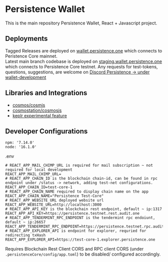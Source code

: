 # Persistence Wallet
This is the main repository Persistence Wallet, React + Javascript project.

## Deployments
Tagged Releases are deployed on [wallet.persistence.one](https://wallet.persistence.one) which connects to Peristence Core mainnet.   
Latest main branch codebase is deployed on [staging.wallet.persistence.one](https://staging.wallet.persistence.one) which connects to Persistence Core testnet.
Any requests for test-tokens, questions, suggestions, are welcome on [Discord Persistence -> under wallet-development](https://discord.gg/s8hBStXjKs)

## Libraries and Integrations   
- [cosmos/cosmjs](https://github.com/cosmos/cosmjs)
- [cosmostation/cosmosjs](https://github.com/cosmostation/cosmosjs)
- [keplr experimental feature](https://github.com/chainapsis/keplr-example)
## Developer Configurations
```
npm: '7.14.0'
node: '16.1.0'
```

.env 
```
# REACT_APP_MAIL_CHIMP_URL is required for mail subscription ~ not required for local development
REACT_APP_MAIL_CHIMP_URL=
# REACT_APP_CHAIN_ID is the blockchain chain-id, can be found in rpc endpoint under /status -> network, adding test-net configurations.
REACT_APP_CHAIN_ID=test-core-1
# REACT_APP_CHAIN_NAME required to display chain name on the app
REACT_APP_CHAIN_NAME="Persistence Test-Core"
# REACT_APP_WEBSITE_URL deployed website url
REACT_APP_WEBSITE_URL=http://localhost:3000
# REACT_APP_API_KEY is the blockchain rest endpoint, default ~ ip:1317
REACT_APP_API_KEY=https://persistence.testnet.rest.audit.one
# REACT_APP_TENDERMINT_RPC_ENDPOINT is the tendermint rpc endoiunt, default ~ ip:26657
REACT_APP_TENDERMINT_RPC_ENDPOINT=https://persistence.testnet.rpc.audit.one
# REACT_APP_EXPLORER_API is endpoint for explorer, requried for redirecting txHash
REACT_APP_EXPLORER_API=https://test-core-1.explorer.persistence.one
```
Requires Blockchain Rest Client CORS and RPC client CORS (under `.persistenceCore/config/app.toml`) to be disabled/ configured accordingly.
